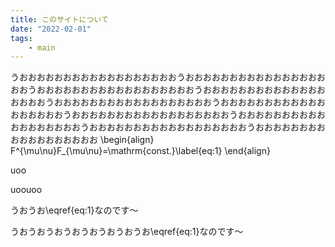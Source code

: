 ```yaml
---
title: このサイトについて
date: "2022-02-01"
tags:
    - main
---
```


うおおおおおおおおおおおおおおおおおおうおおおおおおおおおおおおおおおおおおうおおおおおおおおおおおおおおおおおおうおおおおおおおおおおおおおおおおおおうおおおおおおおおおおおおおおおおおおうおおおおおおおおおおおおおおおおおおうおおおおおおおおおおおおおおおおおおうおおおおおおおおおおおおおおおおおおうおおおおおおおおおおおおおおおおおおうおおおおおおおおおおおおおおおおおお
\begin{align}
  F^{\mu\nu}F_{\mu\nu}=\mathrm{const.}\label{eq:1}
\end{align}

<span class="text-pink-400">uoo</span>

<span class='has-tooltip relative items-center'><span class='flex tooltip balloon'>uoo</span>uoo</span>

うおうお\eqref{eq:1}なのです～

うおうおうおうおうおうおうおうお\eqref{eq:1}なのです～